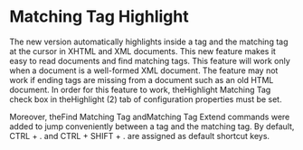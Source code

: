 # Matching Tag Highlight

The new version automatically highlights inside a tag and the matching tag at
the cursor in XHTML and XML documents. This new feature makes it easy to read
documents and find matching tags. This feature will work only when a document is
a well-formed XML document. The feature may not work if ending tags are missing
from a document such as an old HTML document. In order for this feature to work,
theHighlight Matching Tag check box in theHighlight
(2) tab of configuration properties must be set.

Moreover, theFind Matching Tag andMatching Tag
Extend commands were added to jump conveniently between a tag and the
matching tag. By default, CTRL + . and CTRL + SHIFT + . are assigned as default
shortcut keys.

